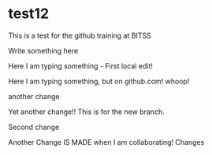 # test12
This is a test for the github training at BITSS

Write something here


Here I am typing something - First local edit!

Here I am typing something, but on github.com! whoop!

another change

Yet another change!! This is for the new branch.

Second change

Another Change IS MADE when I am collaborating! Changes